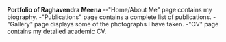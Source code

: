 **Portfolio of Raghavendra Meena**
--"Home/About Me" page contains my biography.
-"Publications" page contains a complete list of publications.
-"Gallery" page displays some of the photographs I have taken.
-"CV" page contains my detailed academic CV.
